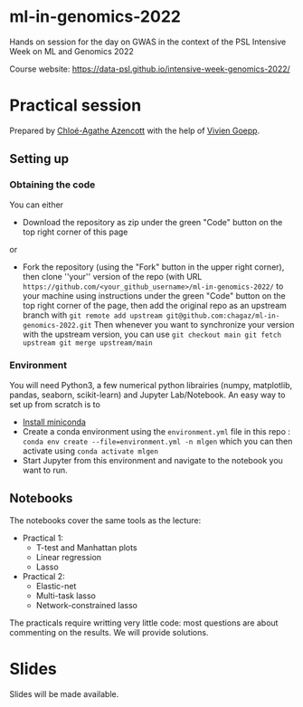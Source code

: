 # ml-in-genomics-2022
Hands on session for the day on GWAS in the context of the PSL Intensive Week on ML and Genomics 2022

Course website: https://data-psl.github.io/intensive-week-genomics-2022/

# Practical session
Prepared by [Chloé-Agathe Azencott](https://github.com/chagaz) with the help of [Vivien Goepp](https://github.com/vgoepp).
## Setting up
### Obtaining the code
You can either
* Download the repository as zip under the green "Code" button on the top right corner of this page

or
* Fork the repository (using the "Fork" button in the upper right corner), then clone ''your'' version of the repo (with URL ``https://github.com/<your_github_username>/ml-in-genomics-2022/`` to your machine using instructions under the  green "Code" button on the top right corner of the page, then add the original repo as an upstream branch with ``git remote add upstream git@github.com:chagaz/ml-in-genomics-2022.git``
Then whenever you want to synchronize your version with the upstream version, you can use 
``git checkout main
git fetch upstream
git merge upstream/main``

### Environment
You will need Python3, a few numerical python librairies (numpy, matplotlib, pandas, seaborn, scikit-learn) and Jupyter Lab/Notebook. An easy way to set up from scratch is to 
* [Install miniconda](https://github.com/goepp/ml-in-genomics-2021/blob/master/miniconda)
* Create a conda environment using the `environment.yml` file in this repo : ``conda env create --file=environment.yml -n mlgen`` which you can then activate using ``conda activate mlgen``
* Start Jupyter from this environment and navigate to the notebook you want to run.

## Notebooks
The notebooks cover the same tools as the lecture:
* Practical 1:
  * T-test and Manhattan plots
  * Linear regression
  * Lasso
* Practical 2:
  * Elastic-net
  * Multi-task lasso
  * Network-constrained lasso

The practicals require writting very little code: most questions are about commenting on the results. We will provide solutions.

# Slides
Slides will be made available.
